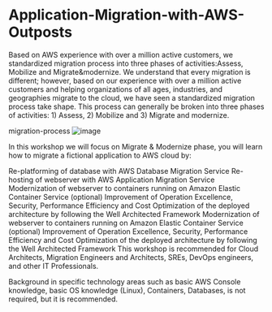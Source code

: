 # Application-Migration-with-AWS-Outposts
Based on AWS experience with over a million active customers, we standardized migration process into three phases of activities:Assess, Mobilize and Migrate&amp;modernize.
We understand that every migration is different; however, based on our experience with over a million active customers and helping organizations of all ages, industries, and geographies migrate to the cloud, we have seen a standardized migration process  take shape. This process can generally be broken into three phases of activities: 1) Assess, 2) Mobilize and 3) Migrate and modernize.

migration-process
![image](https://user-images.githubusercontent.com/86204106/224379007-fa4ca85d-fa7c-4f0e-bd70-a0e6bddec53d.png)

In this workshop we will focus on Migrate & Modernize phase, you will learn how to migrate a fictional application to AWS cloud by:

Re-platforming of database with AWS Database Migration Service 
Re-hosting of webserver with AWS Application Migration Service 
Modernization of webserver to containers running on Amazon Elastic Container Service 
(optional) Improvement of Operation Excellence, Security, Performance Efficiency and Cost Optimization of the deployed architecture by following the Well Architected Framework 
Modernization of webserver to containers running on Amazon Elastic Container Service 
(optional) Improvement of Operation Excellence, Security, Performance Efficiency and Cost Optimization of the deployed architecture by following the Well Architected Framework 
This workshop is recommended for Cloud Architects, Migration Engineers and Architects, SREs, DevOps engineers, and other IT Professionals.

Background in specific technology areas such as basic AWS Console knowledge, basic OS knowledge (Linux), Containers, Databases, is not required, but it is recommended.
